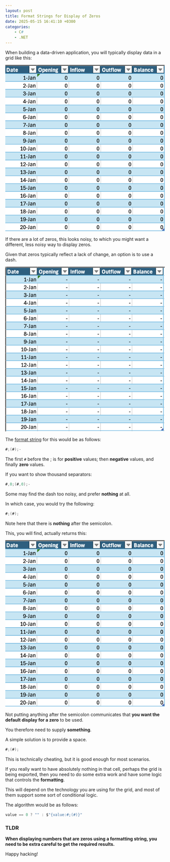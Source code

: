 ```yaml
---
layout: post
title: Format Strings for Display of Zeros
date: 2025-05-15 16:41:10 +0300
categories:
    - C#
    - .NET
---
```


When building a data-driven application, you will typically display data in a grid like this:

![ZeroGrid](../images/2025/05/ZeroGrid.png)

If there are a lot of zeros, this looks noisy, to which you might want a different, less noisy way to display zeros.

Given that zeros typically reflect a lack of change, an option is to use a dash.

![GridDash](../images/2025/05/GridDash.png)

The [format string](https://learn.microsoft.com/en-us/dotnet/standard/base-types/standard-numeric-format-strings) for this would be as follows:

```c#
#;(#);-
```

The first `#` before the ; is for **positive** values; then **negative** values, and finally **zero** values.

If you want to show thousand separators:

```c#
#,0;(#,0);-
```

Some may find the dash too noisy, and prefer **nothing** at all.

In which case, you would try the following:

```c#
#;(#);
```

Note here that there is **nothing** after the semicolon.

This, you will find, actually returns this:

![ZeroGrid](../images/2025/05/ZeroGrid.png)

Not putting anything after the semicolon communicates that **you want the default display for a zero** to be used.

You therefore need to supply **something**.

A simple solution is to provide a space.

```c#
#;(#); 
```

This is technically cheating, but it is good enough for most scenarios.

If you really want to have absolutely nothing in that cell, perhaps the grid is being exported, then you need to do some extra work and have some logic that controls the **formatting**.

This will depend on the technology you are using for the grid, and most of them support some sort of conditional logic.

The algorithm would be as follows:

```c#
value == 0 ? "" : $"{value:#;(#)}"
```

### TLDR

**When displaying numbers that are zeros using a formatting string, you need to be extra careful to get the required results.**

Happy hacking!
